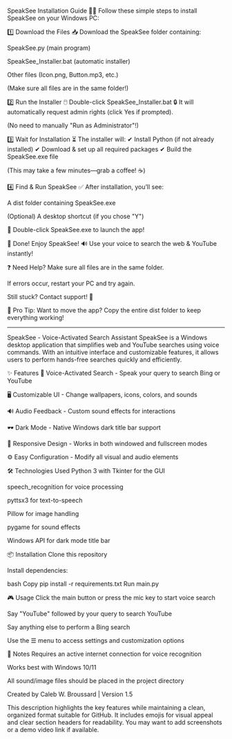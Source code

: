 SpeakSee Installation Guide 🎤👀
Follow these simple steps to install SpeakSee on your Windows PC:

1️⃣ Download the Files
📥 Download the SpeakSee folder containing:

SpeakSee.py (main program)

SpeakSee_Installer.bat (automatic installer)

Other files (Icon.png, Button.mp3, etc.)

(Make sure all files are in the same folder!)

2️⃣ Run the Installer
🖱️ Double-click SpeakSee_Installer.bat
🔒 It will automatically request admin rights (click Yes if prompted).

(No need to manually "Run as Administrator"!)

3️⃣ Wait for Installation
⏳ The installer will:
✔ Install Python (if not already installed)
✔ Download & set up all required packages
✔ Build the SpeakSee.exe file

(This may take a few minutes—grab a coffee! ☕)

4️⃣ Find & Run SpeakSee
✅ After installation, you’ll see:

A dist folder containing SpeakSee.exe

(Optional) A desktop shortcut (if you chose "Y")

🚀 Double-click SpeakSee.exe to launch the app!

🎉 Done! Enjoy SpeakSee!
🔊 Use your voice to search the web & YouTube instantly!

❓ Need Help?
Make sure all files are in the same folder.

If errors occur, restart your PC and try again.

Still stuck? Contact support! 📧

🌟 Pro Tip:
Want to move the app? Copy the entire dist folder to keep everything working!

_____________________________________________________________________________________________________________________________________________________________________________________________________________________________________________________________

SpeakSee - Voice-Activated Search Assistant
SpeakSee is a Windows desktop application that simplifies web and YouTube searches using voice commands. With an intuitive interface and customizable features, it allows users to perform hands-free searches quickly and efficiently.

✨ Features
🎤 Voice-Activated Search - Speak your query to search Bing or YouTube

🖥️ Customizable UI - Change wallpapers, icons, colors, and sounds

🔊 Audio Feedback - Custom sound effects for interactions

🕶️ Dark Mode - Native Windows dark title bar support

📱 Responsive Design - Works in both windowed and fullscreen modes

⚙️ Easy Configuration - Modify all visual and audio elements

🛠️ Technologies Used
Python 3 with Tkinter for the GUI

speech_recognition for voice processing

pyttsx3 for text-to-speech

Pillow for image handling

pygame for sound effects

Windows API for dark mode title bar

📦 Installation
Clone this repository

Install dependencies:

bash
Copy
pip install -r requirements.txt
Run main.py

🎮 Usage
Click the main button or press the mic key to start voice search

Say "YouTube" followed by your query to search YouTube

Say anything else to perform a Bing search

Use the ☰ menu to access settings and customization options

📝 Notes
Requires an active internet connection for voice recognition

Works best with Windows 10/11

All sound/image files should be placed in the project directory

Created by Caleb W. Broussard | Version 1.5

This description highlights the key features while maintaining a clean, organized format suitable for GitHub. It includes emojis for visual appeal and clear section headers for readability. You may want to add screenshots or a demo video link if available.
